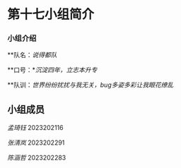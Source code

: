 # 第十七小组简介

### 小组介绍

**队名：*说得都队*  <br/>

**口号：**沉淀四年，立志本升专* <br/>

**队训：*世界纷纷扰扰与我无关，bug多姿多彩让我眼花缭乱* <br/>

## 小组成员
*孟琦钰*  2023202116<br/>

*张清岚*  2023202291<br/>

*陈涵哲*  2023202283<br/>
